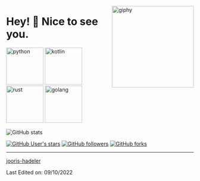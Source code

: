 <!--suppress HtmlDeprecatedAttribute -->
[<img align='right' src="https://media.giphy.com/media/M9gbBd9nbDrOTu1Mqx/giphy.gif" width="220" alt="giphy">](https://t.me/voko_aleksey)



# Hey! 👋 Nice to see you. #



[<img src="https://cdn.iconscout.com/icon/free/png-256/python-3521655-2945099.png" alt="python" width="100">](https://docs.python.org/3/library/index.html)
[<img src="https://cdn.iconscout.com/icon/free/png-256/kotlin-283155.png" alt="kotlin" width="100">](https://kotlinlang.org/docs/home.html)
[<img src="https://cdn.iconscout.com/icon/free/png-256/rust-3521686-2945130.png" alt="rust" width="100">](https://www.rust-lang.org/)
[<img src="https://hsto.org/webt/5b/2e/6a/5b2e6a4a389cc942256392.png" alt="golang" width="100">](https://golang.org/doc/)


![GitHub stats](https://github-readme-stats.vercel.app/api?username=jooris-hadeler&theme=gotham&show_icons=true&count_private=true&hide_title=true&hide_border=true)

[<img alt="GitHub User's stars" src="https://img.shields.io/github/stars/jooris-hadeler?affiliations=OWNER%2CCOLLABORATOR%2CORGANIZATION_MEMBER&label=Total%20user%20stars%20in%20all%20repo&logoColor=red&style=social">](https://github.com/jooris-hadeler?tab=repositories&q=&type=&language=&sort=stargazers)
[<img alt="GitHub followers" src="https://img.shields.io/github/followers/jooris-hadeler?&logoColor=red&style=social">](https://github.com/jooris-hadeler?tab=followers)
[<img alt="GitHub forks" src="https://img.shields.io/github/forks/jooris-hadeler/TranslatorSelenium?logoColor=red&style=social">](https://github.com/jooris-hadeler/TranslatorSelenium/network/members)

------

[jooris-hadeler](https://github.com/jooris-hadeler)

Last Edited on: 09/10/2022
